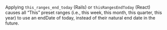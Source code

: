 Applying `this_ranges_end_today` (Rails) or `thisRangesEndToday` (React) causes all “This” preset ranges (i.e., this week, this month, this quarter, this year) to use an endDate of today, instead of their natural end date in the future.
